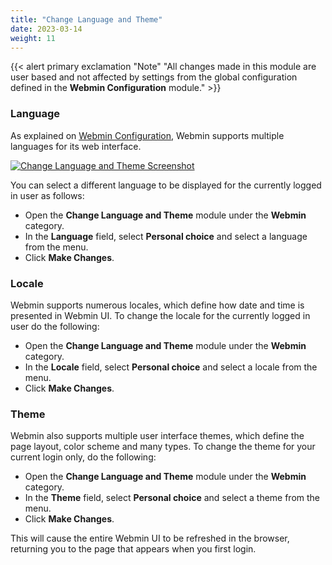 ```yaml
---
title: "Change Language and Theme"
date: 2023-03-14
weight: 11
---
```


{{< alert primary exclamation "Note" "All changes made in this module are user based and not affected by settings from the global configuration defined in the ****Webmin Configuration**** module." >}}

### Language
As explained on [Webmin Configuration](/docs/webmin/webmin-configuration), Webmin supports multiple languages for its web interface.

[![](/images/docs/screenshots/light/webmin/change-language-and-theme.png "Change Language and Theme Screenshot")](/images/docs/screenshots/light/webmin/change-language-and-theme.png)

You can select a different language to be displayed for the currently logged in user as follows:
- Open the ****Change Language and Theme**** module under the ****Webmin**** category.
- In the ****Language**** field, select ****Personal choice**** and select a language from the menu.
- Click ****Make Changes****.

### Locale
Webmin supports numerous locales, which define how date and time is presented in Webmin UI. To change the locale for the currently logged in user do the following:
- Open the ****Change Language and Theme**** module under the ****Webmin**** category.
- In the ****Locale**** field, select ****Personal choice**** and select a locale from the menu.
- Click ****Make Changes****.


### Theme
Webmin also supports multiple user interface themes, which define the page layout, color scheme and many types. To change the theme for your current login only, do the following:
- Open the ****Change Language and Theme**** module under the ****Webmin**** category.
- In the ****Theme**** field, select ****Personal choice**** and select a theme from the menu.
- Click ****Make Changes****.

This will cause the entire Webmin UI to be refreshed in the browser, returning you to the page that appears when you first login.
